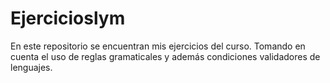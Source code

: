 # Ejercicioslym

En este repositorio se encuentran mis ejercicios del curso. Tomando en cuenta el uso de reglas gramaticales y además condiciones validadores de lenguajes.

